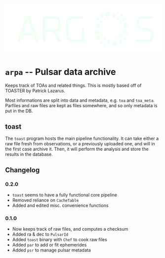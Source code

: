 ![logo](logo_cnbg.png)
# `arpa` -- Pulsar data archive

Keeps track of TOAs and related things. This is mostly based off of TOASTER by Patrick Lazarus.

Most informations are split into data and metadata, e.g. `toa` and `toa_meta`. Parfiles and raw files are kept as files somewhere, and so only metadata is put in the DB.

## toast 
The `toast` program hosts the main pipeline functionality. It can take either a raw file fresh from observations, or a previously uploaded one, and will in the first case archive it. Then, it will perform the analysis and store the results in the database.

## Changelog
### 0.2.0
 * `toast` seems to have a fully functional core pipeline
 * Removed reliance on `CacheTable`
 * Added and edited misc. convenience functions

### 0.1.0
 * Now keeps track of raw files, and computes a checksum
 * Added ra & dec to `PulsarId`
 * Added `toast` binary with `Chef` to cook raw files
 * Added `par` to add or fit ephemerides
 * Added `psr` to manage pulsar metadata
